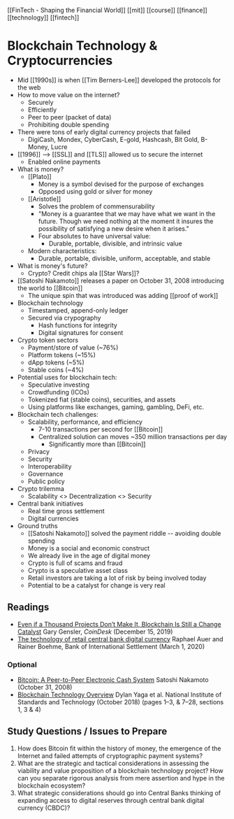 [[FinTech - Shaping the Financial World]] [[mit]] [[course]] [[finance]] [[technology]] [[fintech]]
# Blockchain Technology & Cryptocurrencies
- Mid [[1990s]] is when [[Tim Berners-Lee]] developed the protocols for the web
- How to move value on the internet?
	- Securely
	- Efficiently
	- Peer to peer (packet of data)
	- Prohibiting double spending
- There were tons of early digital currency projects that failed
	- DigiCash, Mondex, CyberCash, E-gold, Hashcash, Bit Gold, B-Money, Lucre
- [[1996]] --> [[SSL]] and [[TLS]] allowed us to secure the internet
	- Enabled online payments
- What is money?
	- [[Plato]]
		- Money is a symbol devised for the purpose of exchanges
		- Opposed using gold or silver for money
	- [[Aristotle]]
		- Solves the problem of commensurability
		- "Money is a guarantee that we may have what we want in the future. Though we need nothing at the moment it insures the possibility of satisfying a new desire when it arises."
		- Four absolutes to have universal value:
			- Durable, portable, divisible, and intrinsic value
	- Modern characteristics:
		- Durable, portable, divisible, uniform, acceptable, and stable
- What is money's future?
	- Crypto? Credit chips ala [[Star Wars]]?
- [[Satoshi Nakamoto]] releases a paper on October 31, 2008 introducing the world to [[Bitcoin]]
	- The unique spin that was introduced was adding [[proof of work]]
- Blockchain technology
	- Timestamped, append-only ledger
	- Secured via crypography
		- Hash functions for integrity
		- Digital signatures for consent
- Crypto token sectors
	- Payment/store of value (~76%)
	- Platform tokens (~15%)
	- dApp tokens (~5%)
	- Stable coins (~4%)
- Potential uses for blockchain tech:
	- Speculative investing
	- Crowdfunding (ICOs)
	- Tokenized fiat (stable coins), securities, and assets
	- Using platforms like exchanges, gaming, gambling, DeFi, etc.
- Blockchain tech challenges:
	- Scalability, performance, and efficiency
		- 7-10 transactions per second for [[Bitcoin]]
		- Centralized solution can moves ~350 million transactions per day
			- Significantly more than [[Bitcoin]]
	- Privacy
	- Security
	- Interoperability
	- Governance
	- Public policy
- Crypto trilemma
	- Scalability <> Decentralization <> Security
- Central bank initiatives
	- Real time gross settlement
	- Digital currencies
- Ground truths
	- [[Satoshi Nakamoto]] solved the payment riddle -- avoiding double spending
	- Money is a social and economic construct
	- We already live in the age of digital money
	- Crypto is full of scams and fraud
	- Crypto is a speculative asset class
	- Retail investors are taking a lot of risk by being involved today
	- Potential to be a catalyst for change is very real
## Readings
- [Even if a Thousand Projects Don’t Make It, Blockchain Is Still a Change Catalyst](https://www.coindesk.com/even-if-a-thousand-projects-dont-make-it-blockchain-is-still-a-change-catalyst) Gary Gensler, _CoinDesk_ (December 15, 2019)
- [The technology of retail central bank digital currency](https://www.bis.org/publ/qtrpdf/r_qt2003j.htm) Raphael Auer and Rainer Boehme, Bank of International Settlement (March 1, 2020)
### Optional
- [Bitcoin: A Peer-to-Peer Electronic Cash System](https://bitcoin.org/en/bitcoin-paper) Satoshi Nakamoto (October 31, 2008)
- [Blockchain Technology Overview](https://arxiv.org/abs/1906.11078) Dylan Yaga et al. National Institute of Standards and Technology (October 2018) (pages 1–3, & 7–28, sections 1, 3 & 4)
## Study Questions / Issues to Prepare
1. How does Bitcoin fit within the history of money, the emergence of the Internet and failed attempts of cryptographic payment systems?
2. What are the strategic and tactical considerations in assessing the viability and value proposition of a blockchain technology project? How can you separate rigorous analysis from mere assertion and hype in the blockchain ecosystem?
3. What strategic considerations should go into Central Banks thinking of expanding access to digital reserves through central bank digital currency (CBDC)?